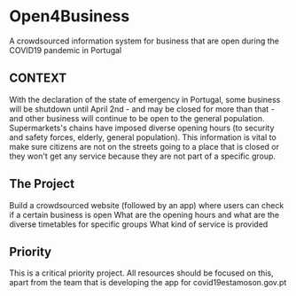 # Open4Business
A crowdsourced information system for business that are open during the COVID19 pandemic in Portugal 


## CONTEXT
With the declaration of the state of emergency in Portugal, some business will be shutdown until April 2nd - and may be closed for more than that - and other business will continue to be open to the general population. Supermarkets's chains have imposed diverse opening hours (to security and safety forces, elderly, general population). This information is vital to make sure citizens are not on the streets going to a place that is closed or they won't get any service because they are not part of a specific group. 

## The Project
Build a crowdsourced website (followed by an app) where users can check if a certain business is open
What are the opening hours and what are the diverse timetables for specific groups
What kind of service is provided 

## Priority 
This is a critical priority project. All resources should be focused on this, apart from the team that is developing the app for covid19estamoson.gov.pt 
